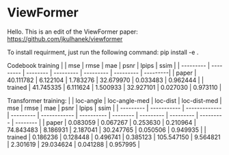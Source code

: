 # ViewFormer

Hello. 
This is an edit of the ViewFormer paper: https://github.com/jkulhanek/viewformer

To install requirment, just run the following command:
pip install -e .


Codebook training
|           |    mse    |   rmse   |     mae   |    psnr   |   lpips   |   ssim   |
| --------- | --------- | -------- | --------- | --------- | --------- | ---------|
| paper     | 40.111782 | 6.122104 | 1.783276  | 32.679970 | 0.033483  | 0.962444 |
| trained   | 41.745335 | 6.111624 | 1.500933  | 32.927101 | 0.027030  | 0.973110 |


Transformer training: 
|           |  loc-angle  | loc-angle-med |  loc-dist | loc-dist-med |    mse     |   rmse   |     mae   |    psnr   |   lpips   |   ssim   |
| --------- | ----------- | ------------- | --------- | ------------ | ---------- | -------- | --------- | --------- | --------- | -------- |
| paper     |  0.083059   |   0.067267    | 0.253630  |   0.210964   | 74.843483  | 8.186931 | 2.187041  | 30.247765 | 0.050506  | 0.949935 |
| trained   |  0.186236   |   0.128448    | 0.496741  |   0.385123   | 105.547150 | 9.564821 | 2.301619  | 29.034624 | 0.041288  | 0.957995 |  

